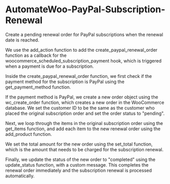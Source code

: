 # AutomateWoo-PayPal-Subscription-Renewal
Create a pending renewal order for PayPal subscriptions when the renewal date is reached.

We use the add_action function to add the create_paypal_renewal_order function as a callback for the woocommerce_scheduled_subscription_payment hook, which is triggered when a payment is due for a subscription.

Inside the create_paypal_renewal_order function, we first check if the payment method for the subscription is PayPal using the get_payment_method function.

If the payment method is PayPal, we create a new order object using the wc_create_order function, which creates a new order in the WooCommerce database. We set the customer ID to be the same as the customer who placed the original subscription order and set the order status to "pending".

Next, we loop through the items in the original subscription order using the get_items function, and add each item to the new renewal order using the add_product function.

We set the total amount for the new order using the set_total function, which is the amount that needs to be charged for the subscription renewal.

Finally, we update the status of the new order to "completed" using the update_status function, with a custom message. This completes the renewal order immediately and the subscription renewal is processed automatically.

